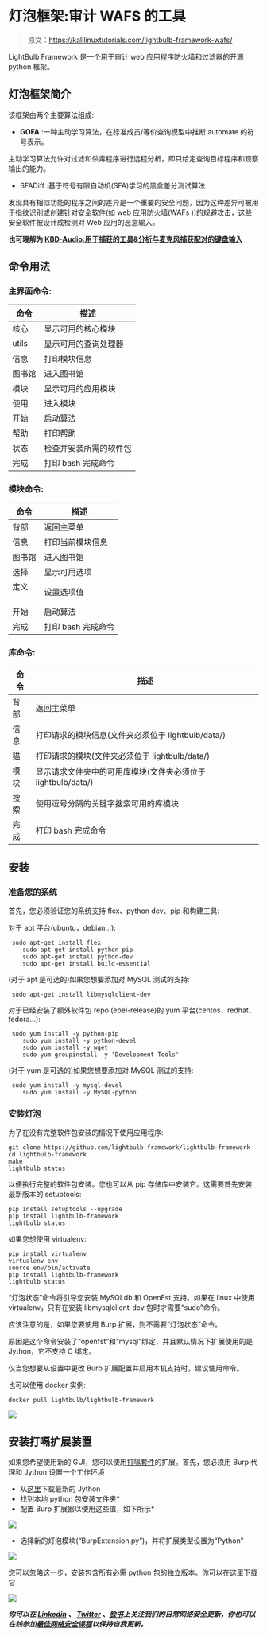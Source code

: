 # 灯泡框架:审计 WAFS 的工具

> 原文：<https://kalilinuxtutorials.com/lightbulb-framework-wafs/>

LightBulb Framework 是一个用于审计 web 应用程序防火墙和过滤器的开源 python 框架。

## **灯泡框架简介**

该框架由两个主要算法组成:

*   **GOFA** :一种主动学习算法，在标准成员/等价查询模型中推断 automate 的符号表示。

主动学习算法允许对过滤和杀毒程序进行远程分析，即只给定查询目标程序和观察输出的能力。

*   SFADiff :基于符号有限自动机(SFA)学习的黑盒差分测试算法

发现具有相似功能的程序之间的差异是一个重要的安全问题，因为这种差异可被用于指纹识别或创建针对安全软件(如 web 应用防火墙(WAFs ))的规避攻击，这些安全软件被设计成检测对 Web 应用的恶意输入。

**也可理解为 [KBD-Audio:用于捕获的工具&分析与麦克风捕获配对的键盘输入](https://kalilinuxtutorials.com/kbd-audio-keyboard-microphone-capture/)**

## **命令用法**

### **主界面命令:**

| 命令 | 描述 |
| --- | --- |
| 核心 | 显示可用的核心模块 |
| utils | 显示可用的查询处理器 |
| 信息 | 打印模块信息 |
| 图书馆 | 进入图书馆 |
| 模块 | 显示可用的应用模块 |
| 使用 | 进入模块 |
| 开始<modulea></modulea> | 启动算法 |
| 帮助 | 打印帮助 |
| 状态 | 检查并安装所需的软件包 |
| 完成 | 打印 bash 完成命令 |

### **模块命令:**

| 命令 | 描述 |
| --- | --- |
| 背部 | 返回主菜单 |
| 信息 | 打印当前模块信息 |
| 图书馆 | 进入图书馆 |
| 选择 | 显示可用选项 |
| 定义<option><value></value></option> | 设置选项值 |
| 开始 | 启动算法 |
| 完成 | 打印 bash 完成命令 |

### **库命令:**

| 命令 | 描述 |
| --- | --- |
| 背部 | 返回主菜单 |
| 信息 | 打印请求的模块信息(文件夹必须位于 lightbulb/data/) |
| 猫 | 打印请求的模块(文件夹必须位于 lightbulb/data/) |
| 模块 | 显示请求文件夹中的可用库模块(文件夹必须位于 lightbulb/data/) |
| 搜索 | 使用逗号分隔的关键字搜索可用的库模块 |
| 完成 | 打印 bash 完成命令 |

## **安装**

### **准备您的系统**

首先，您必须验证您的系统支持 flex、python dev、pip 和构建工具:

对于 apt 平台(ubuntu，debian…):

```
 sudo apt-get install flex
	sudo apt-get install python-pip
	sudo apt-get install python-dev
	sudo apt-get install build-essential
```

(对于 apt 是可选的)如果您想要添加对 MySQL 测试的支持:

```
 sudo apt-get install libmysqlclient-dev
```

对于已经安装了额外软件包 repo (epel-release)的 yum 平台(centos、redhat、fedora…):

```
 sudo yum install -y python-pip
	sudo yum install -y python-devel
	sudo yum install -y wget
	sudo yum groupinstall -y 'Development Tools'
```

(对于 yum 是可选的)如果您想要添加对 MySQL 测试的支持:

```
 sudo yum install -y mysql-devel 
	sudo yum install -y MySQL-python
```

### **安装灯泡**

为了在没有完整软件包安装的情况下使用应用程序:

```
git clone https://github.com/lightbulb-framework/lightbulb-framework
cd lightbulb-framework
make
lightbulb status
```

以便执行完整的软件包安装。您也可以从 pip 存储库中安装它。这需要首先安装最新版本的 setuptools:

```
pip install setuptools --upgrade
pip install lightbulb-framework
lightbulb status
```

如果您想使用 virtualenv:

```
pip install virtualenv
virtualenv env
source env/bin/activate
pip install lightbulb-framework
lightbulb status
```

“灯泡状态”命令将引导您安装 MySQLdb 和 OpenFst 支持。如果在 linux 中使用 virtualenv，只有在安装 libmysqlclient-dev 包时才需要“sudo”命令。

应该注意的是，如果您要使用 Burp 扩展，则不需要“灯泡状态”命令。

原因是这个命令安装了“openfst”和“mysql”绑定，并且默认情况下扩展使用的是 Jython，它不支持 C 绑定。

仅当您想要从设置中更改 Burp 扩展配置并启用本机支持时，建议使用命令。

也可以使用 docker 实例:

```
docker pull lightbulb/lightbulb-framework
```

![](img/3620b81f65d14b471995419d2efd14cf.png)

## **安装打嗝扩展装置**

如果您希望使用新的 GUI，您可以使用[打嗝套件](https://portswigger.net/burp/)的扩展。首先，您必须用 Burp 代理和 Jython 设置一个工作环境

*   从[这里](http://www.jython.org/downloads.html)下载最新的 Jython
*   找到本地 python 包安装文件夹*
*   配置 Burp 扩展器以使用这些值，如下所示*

![](img/744294fcf11ed1d333f99edaa1a9e49d.png)

*   选择新的灯泡模块(“BurpExtension.py”)，并将扩展类型设置为“Python”

![](img/9d0b3dc0786dabcb64a31953bc688f78.png)

您可以忽略这一步，安装包含所有必需 python 包的独立版本。你可以在这里下载它

[![](img/d861a9096555aeb1980fc054015933d7.png)](https://github.com/lightbulb-framework/lightbulb-framework)

***你可以在 [Linkedin](https://www.linkedin.com/company/gbhackers/) 、 [Twitter](https://twitter.com/GbhackerOn) 、[脸书](https://www.facebook.com/gbhackersadmin)上关注我们的日常网络安全更新，你也可以在线参加[最佳网络安全课程](https://ethicalhackersacademy.com/)以保持自我更新。***
